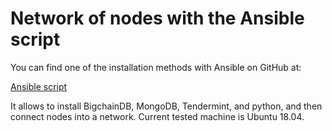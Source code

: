 # Network of nodes with the Ansible script 

You can find one of the installation methods with Ansible on GitHub at:

[Ansible script](https://github.com/corechaindb/corechaindb-node-ansible)

It allows to install BigchainDB, MongoDB, Tendermint, and python, and then connect nodes into a network. Current tested machine is Ubuntu 18.04. 